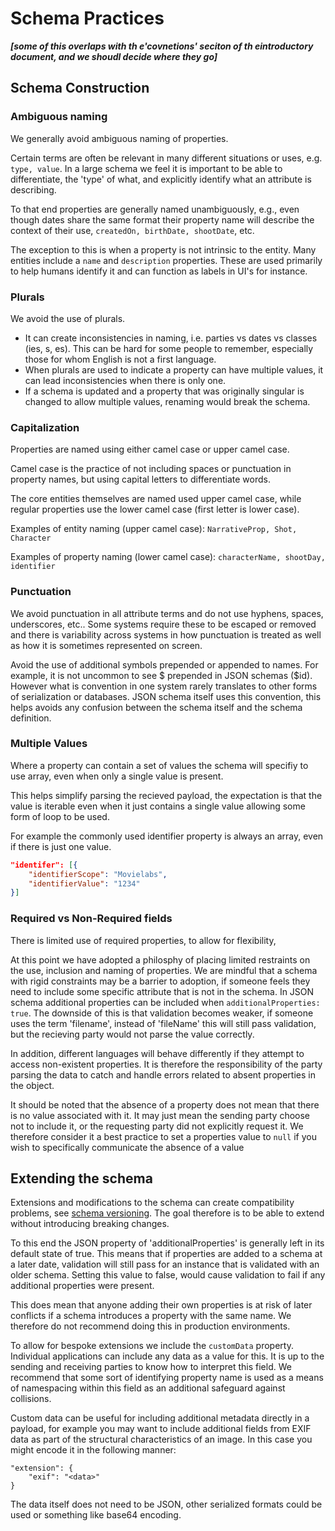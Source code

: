 # Schema Practices

***[some of this overlaps with th e'covnetions' seciton of th eintroductory document, and we shoudl decide where they go]***

## Schema Construction

### **Ambiguous naming**

We generally avoid ambiguous naming of properties.

Certain terms are often be relevant in many different situations or uses, e.g. ``type, value``. In a large schema we feel it is important to be able to differentiate, the 'type' of what, and explicitly identify what an attribute is describing.

To that end properties are generally named unambiguously, e.g., even though dates share the same format their property name will describe the context of their use, ``createdOn, birthDate, shootDate``, etc.

The exception to this is when a property is not intrinsic to the entity. Many entities include a ``name`` and ``description`` properties. These are used primarily to help humans identify it and can function as labels in UI's for instance.

### **Plurals**

We avoid the use of plurals.

- It can create inconsistencies in naming, i.e. parties vs dates vs classes (ies, s, es). This can be hard for some people to remember, especially those for whom English is not a first language.
- When plurals are used to indicate a property can have multiple values, it can lead inconsistencies when there is only one.
- If a schema is updated and a property that was originally singular is changed to allow multiple values, renaming would break the schema.

### **Capitalization**
Properties are named using either camel case or upper camel case.

Camel case is the practice of not including spaces or punctuation in property names, but using capital letters to differentiate words.

The core entities themselves are named used upper camel case, while regular properties use the lower camel case (first letter is lower case).

Examples of entity naming (upper camel case):
``NarrativeProp, Shot, Character``

Examples of property naming (lower camel case):
``characterName, shootDay, identifier``

### **Punctuation**
We avoid punctuation in all attribute terms and do not use hyphens, spaces, underscores, etc.. Some systems require these to be escaped or removed and there is variability across systems in how punctuation is treated as well as how it is sometimes represented on screen.

Avoid the use of additional symbols prepended or appended to names. For example, it is not uncommon to see $ prepended in JSON schemas ($id). However what is convention in one system rarely translates to other forms of serialization or databases. JSON schema itself uses this convention, this helps avoids any confusion between the schema itself and the schema definition.

### **Multiple Values**
Where a property can contain a set of values the schema will specifiy to use array, even when only a single value is present.

This helps simplify parsing the recieved payload, the expectation is that the value is iterable even when it just contains a single value allowing some form of loop to be used.

For example the commonly used identifier property is always an array, even if there is just one value.
```json
"identifer": [{
	"identifierScope": "Movielabs",
    "identifierValue": "1234"
}]
```


### Required vs Non-Required fields
There is limited use of required properties, to allow for flexibility,

At this point we have adopted a philosphy of placing limited restraints on the use, inclusion and naming of properties. We are mindful that a schema with rigid constraints may be a barrier to adoption, if someone feels they need to include some specific attribute that is not in the schema. In JSON schema additional properties can be included when ``additionalProperties: true``. The downside of this is that validation becomes weaker, if someone uses the term 'filename', instead of 'fileName' this will still pass validation, but the recieving party would not parse the value correctly.

In addition, different languages will behave differently if they attempt to access non-existent properties. It is therefore the responsibility of the party parsing the data to catch and handle errors related to absent properties in the object.

It should be noted that the absence of a property does not mean that there is no value associated with it. It may just mean the sending party choose not to include it, or the requesting party did not explicitly request it. We therefore consider it a best practice to set a properties value to ``null`` if you wish to specifically communicate the absence of a value


## Extending the schema

Extensions and modifications to the schema can create compatibility problems, see [schema versioning](Schema-Version.md). The goal therefore is to be able to extend without introducing breaking changes.

To this end the JSON property of 'additionalProperties' is generally left in its default state of true. This means that if properties are added to a schema at a later date, validation will still pass for an instance that is validated with an older schema. Setting this value to false, would cause validation to fail if any additional properties were present.

This does mean that anyone adding their own properties is at risk of later conflicts if a schema introduces a property with the same name. We therefore do not recommend doing this in production environments.

To allow for bespoke extensions we include the ``customData`` property. Individual applications can include any data as a value for this. It is up to the sending and receiving parties to know how to interpret this field. We recommend that some sort of identifying property name is used as a means of namespacing within this field as an additional safeguard against collisions.

Custom data can be useful for including additional metadata directly in a payload, for example you may want to include additional fields from EXIF data as part of the structural characteristics of an image. In this case you might encode it in the following manner:

```
"extension": {
	"exif": "<data>"
}
```

The data itself does not need to be JSON, other serialized formats could be used or something like base64 encoding.












